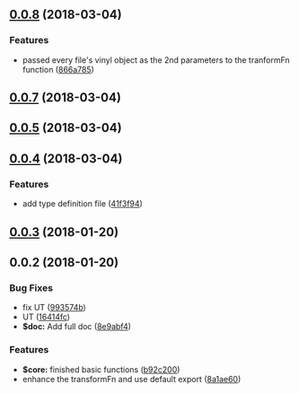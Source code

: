 <a name="0.0.8"></a>
## [0.0.8](https://github.com/ULIVZ/alphaX/compare/v0.0.7...v0.0.8) (2018-03-04)


### Features

* passed every file's vinyl object as the 2nd parameters to the tranformFn function ([866a785](https://github.com/ULIVZ/alphaX/commit/866a785))



<a name="0.0.7"></a>
## [0.0.7](https://github.com/ULIVZ/alphaX/compare/v0.0.5...v0.0.7) (2018-03-04)



<a name="0.0.5"></a>
## [0.0.5](https://github.com/ULIVZ/alphaX/compare/v0.0.4...v0.0.5) (2018-03-04)



<a name="0.0.4"></a>
## [0.0.4](https://github.com/ULIVZ/alphaX/compare/v0.0.3...v0.0.4) (2018-03-04)


### Features

* add type definition file ([41f3f94](https://github.com/ULIVZ/alphaX/commit/41f3f94))



<a name="0.0.3"></a>
## [0.0.3](https://github.com/ULIVZ/alphaX/compare/v0.0.2...v0.0.3) (2018-01-20)



<a name="0.0.2"></a>
## 0.0.2 (2018-01-20)


### Bug Fixes

* fix UT ([993574b](https://github.com/ULIVZ/alphaX/commit/993574b))
* UT ([16414fc](https://github.com/ULIVZ/alphaX/commit/16414fc))
* **$doc:** Add full doc ([8e9abf4](https://github.com/ULIVZ/alphaX/commit/8e9abf4))


### Features

* **$core:** finished basic functions ([b92c200](https://github.com/ULIVZ/alphaX/commit/b92c200))
* enhance the transformFn and use default export ([8a1ae60](https://github.com/ULIVZ/alphaX/commit/8a1ae60))



